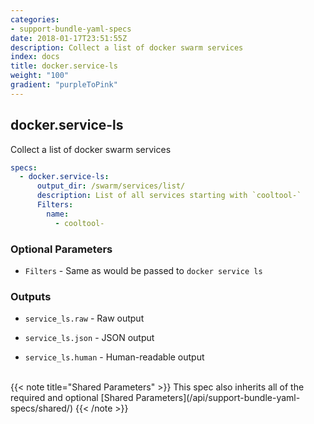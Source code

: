 ```yaml
---
categories:
- support-bundle-yaml-specs
date: 2018-01-17T23:51:55Z
description: Collect a list of docker swarm services
index: docs
title: docker.service-ls
weight: "100"
gradient: "purpleToPink"
---
```


## docker.service-ls

Collect a list of docker swarm services


```yaml
specs:
  - docker.service-ls:
      output_dir: /swarm/services/list/
      description: List of all services starting with `cooltool-`
      Filters:
        name:
          - cooltool-
```

    
### Optional Parameters


- `Filters` - Same as would be passed to `docker service ls`


    
### Outputs


- `service_ls.raw` - Raw output

- `service_ls.json` - JSON output

- `service_ls.human` - Human-readable output

    
<br>
{{< note title="Shared Parameters" >}}
This spec also inherits all of the required and optional [Shared Parameters](/api/support-bundle-yaml-specs/shared/)
{{< /note >}}
    
    